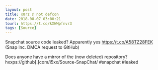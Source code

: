 ```yaml
---
layout: post
title: x0rz @ not defcon
date: 2018-08-07 03:00:21
tourl: https://t.co/kXWHpfnvr3
tags: [Source]
---
```

Snapchat source code leaked? Apparently yes https://t.co/A58TZ28FEK (Snap Inc. DMCA request to GitHub)

Does anyone have a mirror of the (now deleted) repository? hxxps://github[.]com/i5xx/Source-SnapChat/ #snapchat #leaked